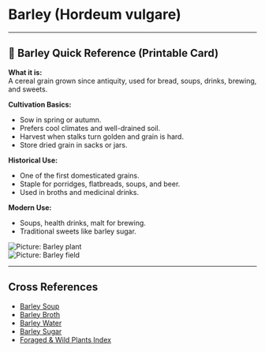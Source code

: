 # Barley (Hordeum vulgare)

---

## 📜 Barley Quick Reference (Printable Card)

**What it is:**  
A cereal grain grown since antiquity, used for bread, soups, drinks, brewing, and sweets.  

**Cultivation Basics:**  
- Sow in spring or autumn.  
- Prefers cool climates and well-drained soil.  
- Harvest when stalks turn golden and grain is hard.  
- Store dried grain in sacks or jars.  

**Historical Use:**  
- One of the first domesticated grains.  
- Staple for porridges, flatbreads, soups, and beer.  
- Used in broths and medicinal drinks.  

**Modern Use:**  
- Soups, health drinks, malt for brewing.  
- Traditional sweets like barley sugar.  

![Picture: Barley plant](images/placeholder-barley.jpg)  
![Picture: Barley field](images/placeholder-barley-field.jpg)

---

## Cross References
- [Barley Soup](../cookery/foods/barley-soup.md)  
- [Barley Broth](../cookery/foods/barley-broth.md)  
- [Barley Water](../cookery/drinks/barley-water.md)  
- [Barley Sugar](barley-sugar.md)  
- [Foraged & Wild Plants Index](plants-foraging.md)  

